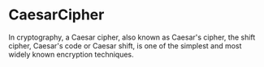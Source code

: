 # CaesarCipher
In cryptography, a Caesar cipher, also known as Caesar's cipher, the shift cipher, Caesar's code or Caesar shift, is one of the simplest and most widely known encryption techniques.

